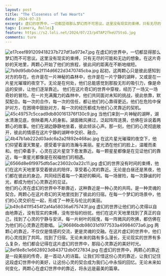 ```yaml
---
layout: post
title: "The Closeness of Two Hearts"
date: 2024-07-23
excerpt: 虚幻的世界中，一切都显得那么梦幻而不可思议。这里没有现实的束缚，只有无尽的可能和无边的想象。在这片奇妙的天地里，两颗心开始了他们的旅程，彼此间的距离在不断地缩短。
tags: [camera, Rollei]
feature: https://s2.loli.net/2024/07/23/p4TAP2fkeU7StsG.jpg
comments: ture
---
```


![e17ceef891209418237b727df3a973e7.jpg](https://s2.loli.net/2024/07/23/p4TAP2fkeU7StsG.jpg)
在虚幻的世界中，一切都显得那么梦幻而不可思议。这里没有现实的束缚，只有无尽的可能和无边的想象。在这片奇妙的天地里，两颗心开始了他们的旅程，彼此间的距离在不断地缩短。
![7b9d95db0de2f114d6622d3470745cba.jpg](https://s2.loli.net/2024/07/23/1AZjFLkHnS5cEQs.jpg)
起初，这两颗心只是彼此感知到对方的存在。也许是在一片神秘的森林中，也许是在一片宁静的湖畔，又或是在一片星光璀璨的夜空下。无论是在何处，他们总能感觉到那股无形的吸引力，像是命运的安排，让他们逐渐靠近。
他们在这片奇幻的世界中穿梭，经历了一场又一场奇妙的冒险。在一片充满魔力的森林中，他们共同面对未知的挑战，彼此依靠，默契配合。每一次的合作，每一次的信任，都让他们的心靠得更近。他们在危险中保护对方，在困境中鼓励对方，每一次的经历都成为他们心灵靠近的契机。
![45c49757c5ccad9db800161376f130c9.jpg](https://s2.loli.net/2024/07/23/kFiv6r1PDW52JVN.jpg)
当他们来到一片神秘的湖畔，湖水清澈见底，倒映着两人的身影。湖面微风拂过，泛起阵阵涟漪，仿佛在诉说着两颗心的故事。他们在湖边静静地坐着，彼此倾诉心声。那一刻，他们的心灵彻底敞开，彼此的情感在这片宁静的湖畔中交织、融合。
![4b47b1ab222d03adc6a2a2f892e468ac.jpg](https://s2.loli.net/2024/07/23/7XbswWtHQgONATm.jpg)
在这片星光璀璨的夜空下，他们仰望着漫天繁星，感受着宇宙的浩瀚与美丽。星光洒在他们的脸上，温暖而柔和。他们牵着手，心灵在这片星空下愈发靠近。每一颗星星都像是在见证他们的靠近，每一束星光都像是在祝福他们的相遇。
![6566d8e6f9975dfb5ac23602c0a22c11.jpg](https://s2.loli.net/2024/07/23/bgA5d2ouKNJcVrB.jpg)
虚幻的世界没有时间的束缚，他们在这片天地里享受着彼此的陪伴，享受着心灵的靠近。无论是白昼还是黑夜，他们都在彼此的身边，共同经历着每一个美好的瞬间。每一场冒险，每一次静谧的时光，都成为他们心灵靠近的见证。
<br>
他们的心灵在虚幻的世界中不断靠近，这种靠近是一种心灵的共鸣，是一种灵魂的契合。两颗心在这片奇幻的天地里找到了彼此的归宿。在每一个梦幻的场景中，他们的心灵交织在一起，形成了一种无与伦比的美丽。
![b49c8411f5454f2af4a58036a675743f.jpg](https://s2.loli.net/2024/07/23/8q2gCvzfJsENaPL.jpg)
虚幻的世界让他们的心灵得以自由地靠近，没有现实的束缚，没有世俗的纷扰。他们在这片天地里找到了真正的自己，找到了心灵的宁静与安详。每一片树叶的摇曳，每一阵微风的吹拂，都仿佛在为他们的心灵靠近而歌唱。
![96686bdb98031d1977533a49984073a6.jpg](https://s2.loli.net/2024/07/23/JbKFMZuL7RlmqNa.jpg)
两颗心的靠近，不仅仅是情感的交流，更是灵魂的交融。在这片虚幻的世界中，他们的心灵找到了共鸣，找到了归宿。无论未来的路有多么漫长，无论现实的世界有多么复杂，他们都会记得在这片虚幻的世界中，那段心灵靠近的美好时光。
![8ef8e8c1e6628923d843712db0f27834.jpg](https://s2.loli.net/2024/07/23/QjPFTvXuHiOocpy.jpg)
在虚幻的世界中，两颗心的靠近是一段美丽的传奇，是一首动人的诗篇。让我们珍惜这份心灵的靠近，让我们记住这段虚幻世界中的美好，让这份心灵的契合成为我们心中永恒的回忆。无论未来如何变化，两颗心在虚幻世界中的靠近，将永远是最美的篇章。






